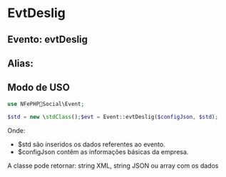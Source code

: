 # EvtDeslig

## Evento: evtDeslig

## Alias: 


## Modo de USO

```php
use NFePHPSocial\Event;

$std = new \stdClass();$evt = Event::evtDeslig($configJson, $std);
```

Onde:
- $std são inseridos os dados referentes ao evento.
- $configJson contêm as informações básicas da empresa.

A classe pode retornar: string XML, string JSON ou array com os dados
